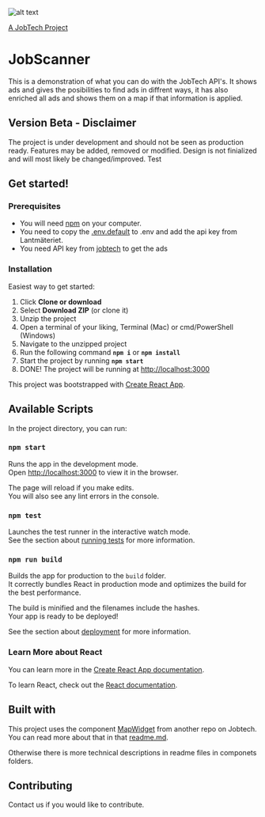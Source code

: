 ![alt text][logo]

[logo]: https://github.com/MagnumOpuses/project-meta/blob/master/img/jobtechdev_black.png "JobTech dev logo"
[A JobTech Project]( https://www.jobtechdev.se)

# JobScanner

This is a demonstration of what you can do with the JobTech API's. 
It shows ads and gives the posibilities to find ads in diffrent ways, it has also enriched all ads and shows them on a map if that information is applied.

## Version Beta - Disclaimer

The project is under development and should not be seen as production ready.
Features may be added, removed or modified.
Design is not finialized and will most likely be changed/improved.
Test

## Get started!

### Prerequisites

* You will need [npm](https://www.npmjs.com/) on your computer.
* You need to copy the [.env.default](./.env.default) to .env and add the api key from Lantmäteriet.
* You need API key from [jobtech](https://jobtechdev.se) to get the ads

### Installation

Easiest way to get started:

1. Click **Clone or download**
2. Select **Download ZIP** (or clone it)
3. Unzip the project
4. Open a terminal of your liking, Terminal (Mac) or cmd/PowerShell (Windows)
5. Navigate to the unzipped project
6. Run the following command **`npm i`** or **`npm install`**
7. Start the project by running **`npm start`**
8. DONE! The project will be running at [http://localhost:3000](http://localhost:3000)


This project was bootstrapped with [Create React App](https://github.com/facebook/create-react-app).

## Available Scripts

In the project directory, you can run:

### `npm start`

Runs the app in the development mode.<br>
Open [http://localhost:3000](http://localhost:3000) to view it in the browser.

The page will reload if you make edits.<br>
You will also see any lint errors in the console.

### `npm test`

Launches the test runner in the interactive watch mode.<br>
See the section about [running tests](https://facebook.github.io/create-react-app/docs/running-tests) for more information.

### `npm run build`

Builds the app for production to the `build` folder.<br>
It correctly bundles React in production mode and optimizes the build for the best performance.

The build is minified and the filenames include the hashes.<br>
Your app is ready to be deployed!

See the section about [deployment](https://facebook.github.io/create-react-app/docs/deployment) for more information.

### Learn More about React

You can learn more in the [Create React App documentation](https://facebook.github.io/create-react-app/docs/getting-started).

To learn React, check out the [React documentation](https://reactjs.org/).

## Built with

This project uses the component [MapWidget](https://github.com/MagnumOpuses/mapWidget) from another repo on Jobtech. <br />
You can read more about that in that [readme.md](https://github.com/MagnumOpuses/mapWidget/blob/master/README.md). 

Otherwise there is more technical descriptions in readme files in componets folders. 


## Contributing

Contact us if you would like to contribute.